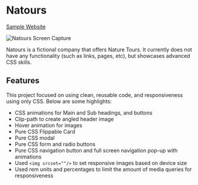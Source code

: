 # Natours
[Sample Website](https://www.example.com)

![Natours Screen Capture](https://drive.google.com/file/d/1afUv32HhSJmE0-F19mjSdW3QiDcNzRJY/view?usp=sharing)

Natours is a fictional company that offers Nature Tours. It currently does not have any functionality (such as links, pages, etc), but showcases advanced CSS skills.

## Features

This project focused on using clean, reusable code, and responsiveness using only CSS. Below are some highlights:

* CSS animations for Main and Sub headings, and buttons
* Clip-path to create angled header image
* Hover animation for images
* Pure CSS Flippable Card
* Pure CSS modal
* Pure CSS form and radio buttons
* Pure CSS navigation button and full screen navigation pop-up with animations
* Used `<img srcset=""/>` to set responsive images based on device size
* Used rem units and percentages to limit the amount of media queries for responsiveness


